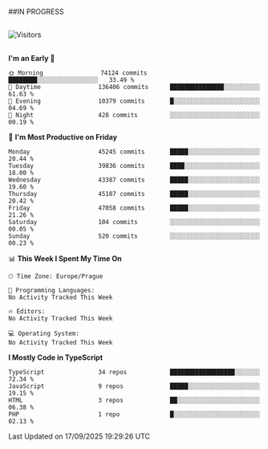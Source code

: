 ##IN PROGRESS
##
![Visitors](https://komarev.com/ghpvc/?username=petrbui&style=for-the-badge&label=Visitors+👀)



##
<!--
[![My GitHub stats](https://github-readme-stats.vercel.app/api?username=petrbui&theme=github_dark)](https://github.com/anuraghazra/github-readme-stats)

[![My wakatime stats](https://github-readme-stats.vercel.app/api/wakatime?username=petrbui&theme=github_dark)](https://github.com/anuraghazra/github-readme-stats)
-->
<!--START_SECTION:waka-->
**I'm an Early 🐤** 

```text
🌞 Morning                74124 commits       ████████░░░░░░░░░░░░░░░░░   33.49 % 
🌆 Daytime                136406 commits      ███████████████░░░░░░░░░░   61.63 % 
🌃 Evening                10379 commits       █░░░░░░░░░░░░░░░░░░░░░░░░   04.69 % 
🌙 Night                  428 commits         ░░░░░░░░░░░░░░░░░░░░░░░░░   00.19 % 
```
📅 **I'm Most Productive on Friday** 

```text
Monday                   45245 commits       █████░░░░░░░░░░░░░░░░░░░░   20.44 % 
Tuesday                  39836 commits       ████░░░░░░░░░░░░░░░░░░░░░   18.00 % 
Wednesday                43387 commits       █████░░░░░░░░░░░░░░░░░░░░   19.60 % 
Thursday                 45187 commits       █████░░░░░░░░░░░░░░░░░░░░   20.42 % 
Friday                   47058 commits       █████░░░░░░░░░░░░░░░░░░░░   21.26 % 
Saturday                 104 commits         ░░░░░░░░░░░░░░░░░░░░░░░░░   00.05 % 
Sunday                   520 commits         ░░░░░░░░░░░░░░░░░░░░░░░░░   00.23 % 
```


📊 **This Week I Spent My Time On** 

```text
🕑︎ Time Zone: Europe/Prague

💬 Programming Languages: 
No Activity Tracked This Week

🔥 Editors: 
No Activity Tracked This Week

💻 Operating System: 
No Activity Tracked This Week
```

**I Mostly Code in TypeScript** 

```text
TypeScript               34 repos            ██████████████████░░░░░░░   72.34 % 
JavaScript               9 repos             █████░░░░░░░░░░░░░░░░░░░░   19.15 % 
HTML                     3 repos             ██░░░░░░░░░░░░░░░░░░░░░░░   06.38 % 
PHP                      1 repo              █░░░░░░░░░░░░░░░░░░░░░░░░   02.13 % 
```




 Last Updated on 17/09/2025 19:29:26 UTC
<!--END_SECTION:waka-->
